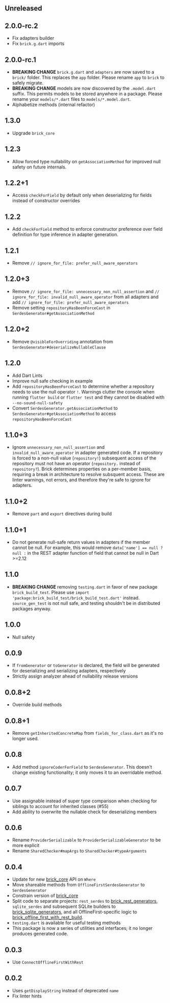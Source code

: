 ## Unreleased

## 2.0.0-rc.2

* Fix adapters builder
* Fix `brick.g.dart` imports

## 2.0.0-rc.1

* **BREAKING CHANGE** `brick.g.dart` and `adapters` are now saved to a `brick/` folder. This replaces the `app` folder. Please rename `app` to `brick` to safely migrate.
* **BREAKING CHANGE** models are now discovered by the `.model.dart` suffix. This permits models to be stored anywhere in a package. Please rename your `models/*.dart` files to `models/*.model.dart`.
* Alphabetize methods (internal refactor)

## 1.3.0

* Upgrade `brick_core`

## 1.2.3

* Allow forced type nullability on `getAssociationMethod` for improved null safety on future internals.

## 1.2.2+1

* Access `checkForField` by default only when deserializing for fields instead of constructor overrides

## 1.2.2

* Add `checkForField` method to enforce constructor preference over field definition for type inference in adapter generation.

## 1.2.1

* Remove `// ignore_for_file: prefer_null_aware_operators`

## 1.2.0+3

* Remove `// ignore_for_file: unnecessary_non_null_assertion` and `// ignore_for_file: invalid_null_aware_operator` from all adapters and add `// ignore_for_file: prefer_null_aware_operators`
* Remove setting `repositoryHasBeenForceCast` in `SerdesGenerator#getAssociationMethod`

## 1.2.0+2

* Remove `@visibleForOverriding` annotation from `SerdesGenerator#deserializeNullableClause`

## 1.2.0

* Add Dart Lints
* Improve null safe checking in example
* Add `repositoryHasBeenForceCast` to determine whether a repository needs to use the null operator `!`. Warnings clutter the console when running `flutter build` or `flutter test` and they cannot be disabled with `--no-sound-null-safety`
* Convert `SerdesGenerator.getAssociationMethod` to `SerdesGenerator#getAssociationMethod` to access `repositoryHasBeenForceCast`

## 1.1.0+3

* Ignore `unnecessary_non_null_assertion` and `invalid_null_aware_operator` in adapter generated code. If a repository is forced to a non-null value (`repository!`) subsequent access of the repository must not have an operator (`repository.` instead of `repository?`). Brick determines properties on a per-member basis, requiring a break in architecture to resolve subsquent access. These are linter warnings, not errors, and therefore they're safe to ignore for adapters.

## 1.1.0+2

* Remove `part` and `export` directives during build

## 1.1.0+1

* Do not generate null-safe return values in adapters if the member cannot be null. For example, this would remove `data['name'] == null ? null :` in the REST adapter function of field that cannot be null in Dart >=2.12

## 1.1.0

* **BREAKING CHANGE** removing  `testing.dart` in favor of new package `brick_build_test`. Please use `import 'package:brick_build_test/brick_build_test.dart'` instead. `source_gen_test` is not null safe, and testing shouldn't be in distributed packages anyway.

## 1.0.0

* Null safety

## 0.0.9

* If `fromGenerator` or `toGenerator` is declared, the field will be generated for deserializing and serializing adapters, respectively
* Strictly assign analyzer ahead of nullability release versions

## 0.0.8+2

* Override build methods

## 0.0.8+1

* Remove `getInheritedConcreteMap` from `fields_for_class.dart` as it's no longer used.

## 0.0.8

* Add method `ignoreCoderForField` to `SerdesGenerator`. This doesn't change existing functionality; it only moves it to an overridable method.

## 0.0.7

* Use assignable instead of super type comparison when checking for siblings to account for inherited classes (#55)
* Add ability to overwrite the nullable check for deserializing members

## 0.0.6

* Rename `ProviderSerializable` to `ProviderSerializableGenerator` to be more explicit
* Rename `SharedChecker#mapArgs` to `SharedChecker#typeArguments`

## 0.0.4

* Update for new [brick_core](https://github.com/GetDutchie/brick/tree/main/packages/brick_core) API on `Where`
* Move shareable methods from `OfflineFirstSerdesGenerator` to `SerdesGenerator`
* Constrain version of [brick_core](https://github.com/GetDutchie/brick/tree/main/packages/brick_core)
* Split code to separate projects: `rest_serdes` to [brick_rest_generators](https://github.com/GetDutchie/brick/tree/main/packages/brick_rest_generators), `sqlite_serdes` and subsequent SQLite builders to [brick_sqlite_generators](https://github.com/GetDutchie/brick/tree/main/packages/brick_sqlite_generators), and all OfflineFirst-specific logic to [brick_offline_first_with_rest_build](https://github.com/GetDutchie/brick/tree/main/packages/brick_offline_first_with_rest).
* `testing.dart` is available for useful testing methods
* This package is now a series of utilities and interfaces; it no longer produces generated code.

## 0.0.3

* Use `ConnectOfflineFirstWithRest`

## 0.0.2

* Uses `getDisplayString` instead of deprecated `name`
* Fix linter hints
